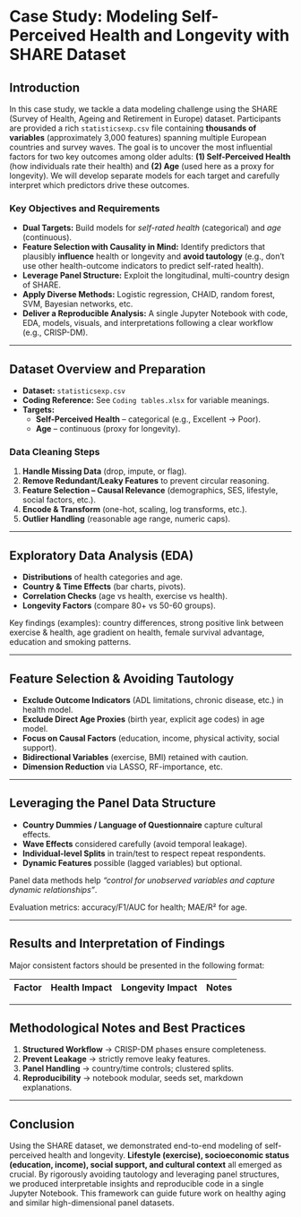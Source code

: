 # Case Study: Modeling Self-Perceived Health and Longevity with SHARE Dataset

## Introduction

In this case study, we tackle a data modeling challenge using the SHARE (Survey of Health, Ageing and Retirement in Europe) dataset. Participants are provided a rich `statisticsexp.csv` file containing **thousands of variables** (approximately 3,000 features) spanning multiple European countries and survey waves. The goal is to uncover the most influential factors for two key outcomes among older adults: **(1) Self-Perceived Health** (how individuals rate their health) and **(2) Age** (used here as a proxy for longevity). We will develop separate models for each target and carefully interpret which predictors drive these outcomes.  

### Key Objectives and Requirements

- **Dual Targets:** Build models for *self-rated health* (categorical) and *age* (continuous).  
- **Feature Selection with Causality in Mind:** Identify predictors that plausibly **influence** health or longevity and **avoid tautology** (e.g., don’t use other health-outcome indicators to predict self-rated health).  
- **Leverage Panel Structure:** Exploit the longitudinal, multi-country design of SHARE.  
- **Apply Diverse Methods:** Logistic regression, CHAID, random forest, SVM, Bayesian networks, etc.  
- **Deliver a Reproducible Analysis:** A single Jupyter Notebook with code, EDA, models, visuals, and interpretations following a clear workflow (e.g., CRISP-DM).  

---

## Dataset Overview and Preparation

- **Dataset:** `statisticsexp.csv`  
- **Coding Reference:** See `Coding tables.xlsx` for variable meanings.  
- **Targets:**  
  - **Self-Perceived Health** – categorical (e.g., Excellent → Poor).  
  - **Age** – continuous (proxy for longevity).  

### Data Cleaning Steps

1. **Handle Missing Data** (drop, impute, or flag).  
2. **Remove Redundant/Leaky Features** to prevent circular reasoning.  
3. **Feature Selection – Causal Relevance** (demographics, SES, lifestyle, social factors, etc.).  
4. **Encode & Transform** (one-hot, scaling, log transforms, etc.).  
5. **Outlier Handling** (reasonable age range, numeric caps).  

---

## Exploratory Data Analysis (EDA)

- **Distributions** of health categories and age.  
- **Country & Time Effects** (bar charts, pivots).  
- **Correlation Checks** (age vs health, exercise vs health).  
- **Longevity Factors** (compare 80+ vs 50-60 groups).  

Key findings (examples): country differences, strong positive link between exercise & health, age gradient on health, female survival advantage, education and smoking patterns.

---

## Feature Selection & Avoiding Tautology

- **Exclude Outcome Indicators** (ADL limitations, chronic disease, etc.) in health model.  
- **Exclude Direct Age Proxies** (birth year, explicit age codes) in age model.  
- **Focus on Causal Factors** (education, income, physical activity, social support).  
- **Bidirectional Variables** (exercise, BMI) retained with caution.  
- **Dimension Reduction** via LASSO, RF-importance, etc.

---

## Leveraging the Panel Data Structure

- **Country Dummies / Language of Questionnaire** capture cultural effects.  
- **Wave Effects** considered carefully (avoid temporal leakage).  
- **Individual-level Splits** in train/test to respect repeat respondents.  
- **Dynamic Features** possible (lagged variables) but optional.  

Panel data methods help *“control for unobserved variables and capture dynamic relationships”*.

Evaluation metrics: accuracy/F1/AUC for health; MAE/R² for age.

---

## Results and Interpretation of Findings

Major consistent factors should be presented in the following format:

| Factor | Health Impact | Longevity Impact | Notes |
|--------|---------------|------------------|-------|

---

## Methodological Notes and Best Practices

1. **Structured Workflow** → CRISP-DM phases ensure completeness.  
2. **Prevent Leakage** → strictly remove leaky features.  
3. **Panel Handling** → country/time controls; clustered splits.  
4. **Reproducibility** → notebook modular, seeds set, markdown explanations.  


---
## Conclusion

Using the SHARE dataset, we demonstrated end-to-end modeling of self-perceived health and longevity. **Lifestyle (exercise), socioeconomic status (education, income), social support, and cultural context** all emerged as crucial. By rigorously avoiding tautology and leveraging panel structures, we produced interpretable insights and reproducible code in a single Jupyter Notebook. This framework can guide future work on healthy aging and similar high-dimensional panel datasets.
